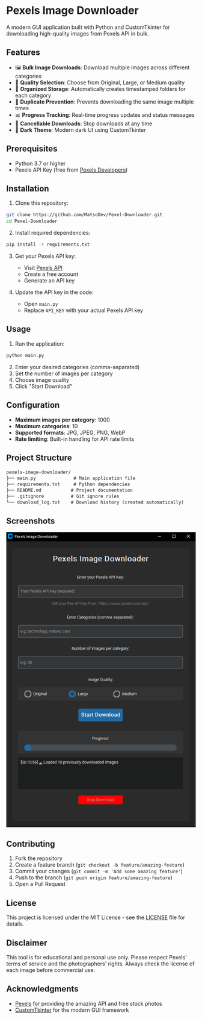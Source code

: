 # Pexels Image Downloader

A modern GUI application built with Python and CustomTkinter for downloading high-quality images from Pexels API in bulk.

## Features

- 🖼️ **Bulk Image Downloads**: Download multiple images across different categories
- 🎨 **Quality Selection**: Choose from Original, Large, or Medium quality
- 📁 **Organized Storage**: Automatically creates timestamped folders for each category
- 🚫 **Duplicate Prevention**: Prevents downloading the same image multiple times
- 📊 **Progress Tracking**: Real-time progress updates and status messages
- 🛑 **Cancellable Downloads**: Stop downloads at any time
- 🌙 **Dark Theme**: Modern dark UI using CustomTkinter

## Prerequisites

- Python 3.7 or higher
- Pexels API Key (free from [Pexels Developers](https://www.pexels.com/api/))

## Installation

1. Clone this repository:
```bash
git clone https://github.com/MatsoDev/Pexel-Downloader.git
cd Pexel-Downloader
```

2. Install required dependencies:
```bash
pip install -r requirements.txt
```

3. Get your Pexels API key:
   - Visit [Pexels API](https://www.pexels.com/api/)
   - Create a free account
   - Generate an API key

4. Update the API key in the code:
   - Open `main.py`
   - Replace `API_KEY` with your actual Pexels API key

## Usage

1. Run the application:
```bash
python main.py
```

2. Enter your desired categories (comma-separated)
3. Set the number of images per category
4. Choose image quality
5. Click "Start Download"

## Configuration

- **Maximum images per category**: 1000
- **Maximum categories**: 10
- **Supported formats**: JPG, JPEG, PNG, WebP
- **Rate limiting**: Built-in handling for API rate limits

## Project Structure

```
pexels-image-downloader/
├── main.py              # Main application file
├── requirements.txt     # Python dependencies
├── README.md           # Project documentation
├── .gitignore          # Git ignore rules
└── download_log.txt    # Download history (created automatically)
```

## Screenshots

![Application Interface](Screenshot_2.png)

## Contributing

1. Fork the repository
2. Create a feature branch (`git checkout -b feature/amazing-feature`)
3. Commit your changes (`git commit -m 'Add some amazing feature'`)
4. Push to the branch (`git push origin feature/amazing-feature`)
5. Open a Pull Request

## License

This project is licensed under the MIT License - see the [LICENSE](LICENSE) file for details.

## Disclaimer

This tool is for educational and personal use only. Please respect Pexels' terms of service and the photographers' rights. Always check the license of each image before commercial use.

## Acknowledgments

- [Pexels](https://www.pexels.com/) for providing the amazing API and free stock photos
- [CustomTkinter](https://github.com/TomSchimansky/CustomTkinter) for the modern GUI framework
